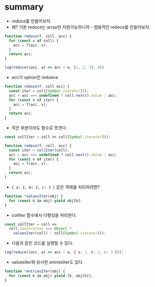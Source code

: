 # summary

- reduce를 만들어보자.
- 왜? 기본 reduce는 array만 지원가능하니까 - 범용적인 redece를 만들어보자.

```js
function reduce(f, coll, acc) {
  for (const v of coll) {
    acc = f(acc, v);
  }
  return acc;
}

log(reduce((acc, a) => acc + a, [1, 2, 3], 0))
```

- acc가 option인 reduece

```js
function reduce(f, coll acc) {
  const iter = coll[Symbol.iterator]();
  acc = acc === undefined ? coll.next().value : acc;
  for (const v of iter) {
    acc = f(acc, v);
  }
  return acc;
}
```

- 작은 부분이라도 함수로 쪼갠다.

```js
const collIter = coll => coll[Symbol.iterator]();

function redece(f, coll, acc) {
  const iter = collIter(coll);
  acc = acc === undefined ? coll.next().value : acc;
  for (const v of iter) {
    acc = f(acc, v);
  }
  return acc;
}
```

- `{ a: 1, b: 2, c: 3 }` 같은 객체를 처리하려면?

```js
function *valuesIter(obj) {
  for (const k in obj) yield obj[k];
}
```

- collIter 함수에서 다형성을 처리한다.

```js
const collIter = coll =>
  coll.constructor === Object ?
    valuesIter(coll) : coll[Symbol.iterator]();
```

- 다음과 같은 코드를 실행할 수 있다.

```js
log(reduce((acc, a) => acc + a, { a: 1, b: 2, c: 3 }));
```

- valuesIter와 유사한 entriesIter도 있다.

```js
function *entriesIter(obj) {
  for (const k in obj) yield [k, obj[k]];
}
```
